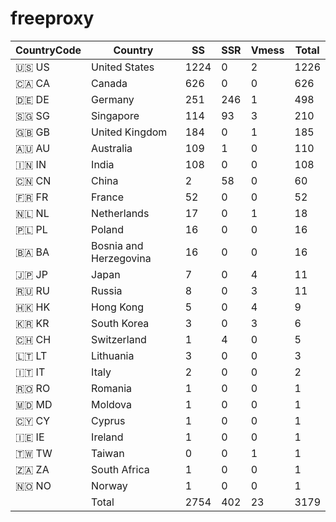 # freeproxy

|CountryCode|Country|SS|SSR|Vmess|Total|
|  ----  | ----  |  ----  | ----  |  ----  | ----  |
|🇺🇸 US|United States|1224|0|2|1226|
|🇨🇦 CA|Canada|626|0|0|626|
|🇩🇪 DE|Germany|251|246|1|498|
|🇸🇬 SG|Singapore|114|93|3|210|
|🇬🇧 GB|United Kingdom|184|0|1|185|
|🇦🇺 AU|Australia|109|1|0|110|
|🇮🇳 IN|India|108|0|0|108|
|🇨🇳 CN|China|2|58|0|60|
|🇫🇷 FR|France|52|0|0|52|
|🇳🇱 NL|Netherlands|17|0|1|18|
|🇵🇱 PL|Poland|16|0|0|16|
|🇧🇦 BA|Bosnia and Herzegovina|16|0|0|16|
|🇯🇵 JP|Japan|7|0|4|11|
|🇷🇺 RU|Russia|8|0|3|11|
|🇭🇰 HK|Hong Kong|5|0|4|9|
|🇰🇷 KR|South Korea|3|0|3|6|
|🇨🇭 CH|Switzerland|1|4|0|5|
|🇱🇹 LT|Lithuania|3|0|0|3|
|🇮🇹 IT|Italy|2|0|0|2|
|🇷🇴 RO|Romania|1|0|0|1|
|🇲🇩 MD|Moldova|1|0|0|1|
|🇨🇾 CY|Cyprus|1|0|0|1|
|🇮🇪 IE|Ireland|1|0|0|1|
|🇹🇼 TW|Taiwan|0|0|1|1|
|🇿🇦 ZA|South Africa|1|0|0|1|
|🇳🇴 NO|Norway|1|0|0|1|
||Total|2754|402|23|3179|
